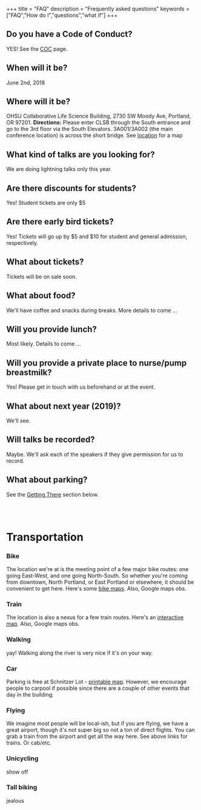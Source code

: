 +++
title = "FAQ"
description = "Frequently asked questions"
keywords = ["FAQ","How do I","questions","what if"]
+++


## Do you have a Code of Conduct?

YES! See the <a href="/coc">COC</a> page.

## When will it be?

June 2nd, 2018

## Where will it be?

OHSU Collaborative Life Science Building, 2730 SW Moody Ave, Portland, OR 97201. <strong>Directions:</strong> Please enter CLSB through the South entrance and go to the 3rd floor via the South Elevators. 3A001/3A002 (the main conference location) is across the short bridge. See <a href="/#location">location</a> for a map

## What kind of talks are you looking for?

We are doing lightning talks only this year. 

## Are there discounts for students?

Yes! Student tickets are only $5

## Are there early bird tickets?

Yes! Tickets will go up by $5 and $10 for student and general admission, respectively.

## What about tickets?

Tickets will be on sale soon.

## What about food?

We'll have coffee and snacks during breaks. More details to come ...

## Will you provide lunch?

Most likely. Details to come ...

## Will you provide a private place to nurse/pump breastmilk?

Yes! Please get in touch with us beforehand or at the event.

## What about next year (2019)?

We'll see.

## Will talks be recorded?

Maybe. We'll ask each of the speakers if they give permission for us to record.

## What about parking?

See the <a href="#getting_there">Getting There</a> section below.

<br><br>

# Transportation

### Bike

The location we're at is the meeting point of a few major bike routes: one going East-West, and one going North-South. So whether you're coming from downtown, North Portland, or East Portland or elsewhere, it should be convenient to get here. Here's some <a href="https://www.portlandoregon.gov/transportation/39402">bike maps</a>. Also, Google maps obs.

### Train

The location is also a nexus for a few train routes. Here's an <a href="https://ride.trimet.org/#/">interactive map</a>. Also, Google maps obs.

### Walking

yay! Walking along the river is very nice if it's on your way.

### Car

Parking is free at Schnitzer Lot - <a href="https://www.ohsu.edu/xd/about/services/transportation-and-parking/upload/Waterfront_Transportation_Map-2.pdf">printable map</a>. However, we encourage people to carpool if possible since there are a couple of other events that day in the building.

### Flying

We imagine most people will be local-ish, but if you are flying, we have a great airport, though it's not super big so not a ton of direct flights.  You can grab a train from the airport and get all the way here. See above links for trains. Or cab/etc.

### Unicycling

show off

### Tall biking

jealous

<br><br>
